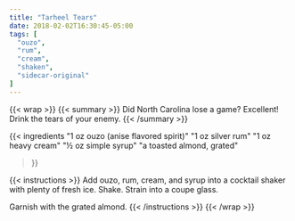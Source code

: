 ```yaml
---
title: "Tarheel Tears"
date: 2018-02-02T16:30:45-05:00
tags: [
  "ouzo",
  "rum",
  "cream",
  "shaken",
  "sidecar-original"
]
---
```

{{< wrap >}}
{{< summary >}}
Did North Carolina lose a game? Excellent! Drink the tears of your enemy.
{{< /summary >}}

{{< ingredients
  "1 oz ouzo (anise flavored spirit)"
  "1 oz silver rum"
  "1 oz heavy cream"
  "½ oz simple syrup"
  "a toasted almond, grated"
>}}


{{< instructions >}}
Add ouzo, rum, cream, and syrup into a cocktail shaker with plenty of fresh ice. Shake. Strain into a coupe glass.

Garnish with the grated almond.
{{< /instructions >}}
{{< /wrap >}}
